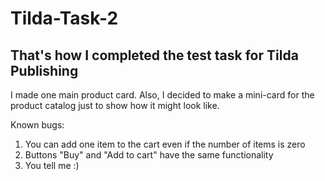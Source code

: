 # Tilda-Task-2
That's how I completed the test task for Tilda Publishing
----------------------
I made one main product card. Also, I decided to make 
a mini-card for the product catalog just to show how it might look like.

Known bugs:

1) You can add one item to the cart even if 
the number of items is zero
2) Buttons "Buy" and "Add to cart" have the same functionality
3) You tell me :)
